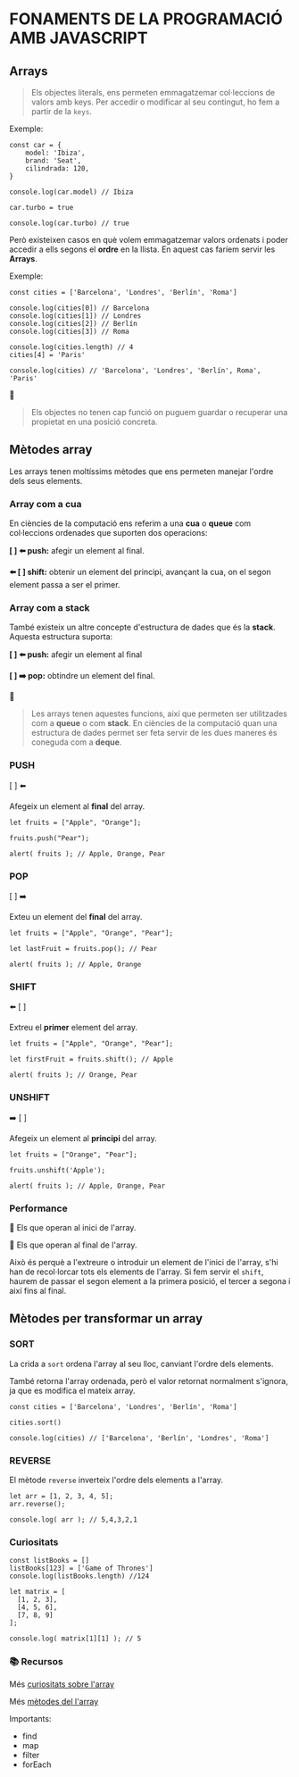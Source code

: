 # FONAMENTS DE LA PROGRAMACIÓ AMB JAVASCRIPT

##  **Arrays**

> Els objectes literals, ens permeten emmagatzemar col·leccions de valors amb keys. Per accedir o modificar al seu contingut, ho fem a partir de la ```keys```.

Exemple:
```
const car = {
    model: 'Ibiza',
    brand: 'Seat',
    cilindrada: 120,
}

console.log(car.model) // Ibiza

car.turbo = true

console.log(car.turbo) // true
```

Però existeixen casos en què volem emmagatzemar valors ordenats i poder accedir a ells segons el **ordre** en la llista. En aquest cas faríem servir les **Arrays**.

Exemple:
```
const cities = ['Barcelona', 'Londres', 'Berlín', 'Roma']

console.log(cities[0]) // Barcelona
console.log(cities[1]) // Londres
console.log(cities[2]) // Berlín
console.log(cities[3]) // Roma

console.log(cities.length) // 4
cities[4] = 'Paris'

console.log(cities) // 'Barcelona', 'Londres', 'Berlín', Roma', 'Paris'
```

🚨
> Els objectes no tenen cap funció on puguem guardar o recuperar una propietat en una posició concreta.

##  **Mètodes array**

Les arrays tenen moltíssims mètodes que ens permeten manejar l'ordre dels seus elements.

### **Array com a cua**

En ciències de la computació ens referim a una **cua** o **queue** com col·leccions ordenades que suporten dos operacions:

**[ ]  ⬅️  push:** afegir un element al final.

**⬅️  [ ] shift:** obtenir un element del principi, avançant la cua, on el segon element passa a ser el primer.

### **Array com a stack**

També existeix un altre concepte d'estructura de dades que és la **stack**. Aquesta estructura suporta:

**[ ]  ⬅️  push:** afegir un element al final 

**[ ] ➡️  pop:** obtindre un element del final.

🔎 
> Les arrays tenen aquestes funcions, així que permeten ser utilitzades com a **queue** o com **stack**. En ciències de la computació quan una estructura de dades permet ser feta servir de les dues maneres és coneguda com a **deque**.

### **PUSH**

[ ]  ⬅️ 

Afegeix un element al **final** del array.

```
let fruits = ["Apple", "Orange"];

fruits.push("Pear");

alert( fruits ); // Apple, Orange, Pear
```

### **POP**

[ ] ➡️  

Exteu un element del **final** del array.

```
let fruits = ["Apple", "Orange", "Pear"];

let lastFruit = fruits.pop(); // Pear

alert( fruits ); // Apple, Orange
```

### **SHIFT**

⬅️  [ ]

Extreu el **primer** element del array.

```
let fruits = ["Apple", "Orange", "Pear"];

let firstFruit = fruits.shift(); // Apple

alert( fruits ); // Orange, Pear
```

### **UNSHIFT**

➡️  [ ]

Afegeix un element al **principi** del array.

```
let fruits = ["Orange", "Pear"];

fruits.unshift('Apple');

alert( fruits ); // Apple, Orange, Pear
```

### **Performance**

🐢 Els que operan al inici de l'array.

🐇 Els que operan al final de l'array.

Això és perquè a l'extreure o introduir un element de l'inici de l'array, s'hi han de recol·lorcar tots els elements de l'array. Si fem servir el ```shift```, haurem de passar el segon element a la primera posició, el tercer a segona i així fins al final.

## **Mètodes per transformar un array** 

### **SORT**

La crida a ```sort``` ordena l'array al seu lloc, canviant l'ordre dels elements.

També retorna l'array ordenada, però el valor retornat normalment s'ignora, ja que es modifica el mateix array.

```
const cities = ['Barcelona', 'Londres', 'Berlín', 'Roma']

cities.sort()

console.log(cities) // ['Barcelona', 'Berlín', 'Londres', 'Roma']
```

### **REVERSE**

El mètode ```reverse``` inverteix l'ordre dels elements a l'array.

```
let arr = [1, 2, 3, 4, 5];
arr.reverse();

console.log( arr ); // 5,4,3,2,1
```

### **Curiositats**

```
const listBooks = []
listBooks[123] = ['Game of Thrones']
console.log(listBooks.length) //124
```

```
let matrix = [
  [1, 2, 3],
  [4, 5, 6],
  [7, 8, 9]
];

console.log( matrix[1][1] ); // 5
```

### 📚 Recursos

Més [curiositats sobre l'array](https://javascript.info/array#a-word-about-length)

Més [mètodes del l'array](https://developer.mozilla.org/es/docs/Web/JavaScript/Reference/Global_Objects/Array)

Importants: 

- find
- map
- filter
- forEach

